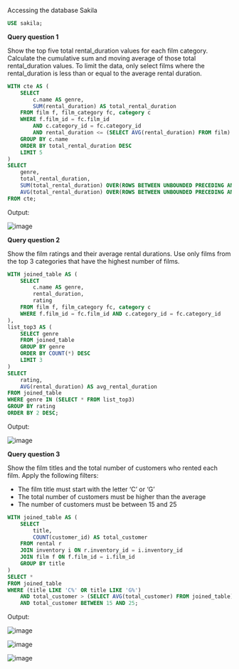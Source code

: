 
Accessing the database Sakila

````sql
USE sakila;
````

**Query question 1**

Show the top five total rental_duration values for each film category.
Calculate the cumulative sum and moving average of those total rental_duration values.
To limit the data, only select films where the rental_duration is less than or equal to the average rental duration.

````sql
WITH cte AS (
	SELECT 
		c.name AS genre, 
		SUM(rental_duration) AS total_rental_duration
	FROM film f, film_category fc, category c
	WHERE f.film_id = fc.film_id 
		AND c.category_id = fc.category_id 
		AND rental_duration <= (SELECT AVG(rental_duration) FROM film)
	GROUP BY c.name
	ORDER BY total_rental_duration DESC
	LIMIT 5
)
SELECT 
	genre, 
    total_rental_duration,
    SUM(total_rental_duration) OVER(ROWS BETWEEN UNBOUNDED PRECEDING AND CURRENT ROW) AS cumulative_sum,
	AVG(total_rental_duration) OVER(ROWS BETWEEN UNBOUNDED PRECEDING AND CURRENT ROW) AS moving_avg 
FROM cte;
````

Output:

![image](https://github.com/user-attachments/assets/72c5e161-7144-44f0-af12-f75bce3f75ab)




**Query question 2**

Show the film ratings and their average rental durations.
Use only films from the top 3 categories that have the highest number of films.

````sql
WITH joined_table AS (
	SELECT 
		c.name AS genre, 
		rental_duration, 
		rating
	FROM film f, film_category fc, category c
	WHERE f.film_id = fc.film_id AND c.category_id = fc.category_id
),
list_top3 AS (
	SELECT genre 
	FROM joined_table
	GROUP BY genre
	ORDER BY COUNT(*) DESC
	LIMIT 3
)
SELECT 
	rating, 
	AVG(rental_duration) AS avg_rental_duration 
FROM joined_table
WHERE genre IN (SELECT * FROM list_top3)
GROUP BY rating
ORDER BY 2 DESC;
````

Output:

![image](https://github.com/user-attachments/assets/3d3c196b-f8c7-4e2f-b50c-2cd6f99cfaf6)



**Query question 3**

Show the film titles and the total number of customers who rented each film.
Apply the following filters:
* The film title must start with the letter ‘C’ or ‘G’
* The total number of customers must be higher than the average
* The number of customers must be between 15 and 25

````sql
WITH joined_table AS (
	SELECT 
		title, 
		COUNT(customer_id) AS total_customer 
	FROM rental r
	JOIN inventory i ON r.inventory_id = i.inventory_id
	JOIN film f ON f.film_id = i.film_id
    GROUP BY title
)
SELECT * 
FROM joined_table
WHERE (title LIKE 'C%' OR title LIKE 'G%')
	AND total_customer > (SELECT AVG(total_customer) FROM joined_table)
	AND total_customer BETWEEN 15 AND 25;
````

Output:

![image](https://github.com/user-attachments/assets/627b587a-7b6e-4025-a5fa-41148a794c51)

![image](https://github.com/user-attachments/assets/ed1e46b5-4c28-4269-81ef-f9cc259451d2)

![image](https://github.com/user-attachments/assets/f4a19e2a-adb9-4a1c-8d30-e0535539cf4f)

